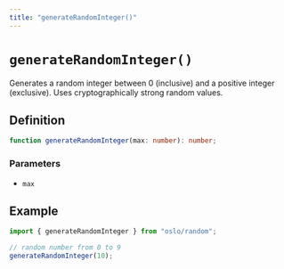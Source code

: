 ```yaml
---
title: "generateRandomInteger()"
---
```


# `generateRandomInteger()`

Generates a random integer between 0 (inclusive) and a positive integer (exclusive). Uses cryptographically strong random values.

## Definition

```ts
function generateRandomInteger(max: number): number;
```

### Parameters

- `max`

## Example

```ts
import { generateRandomInteger } from "oslo/random";

// random number from 0 to 9
generateRandomInteger(10);
```
